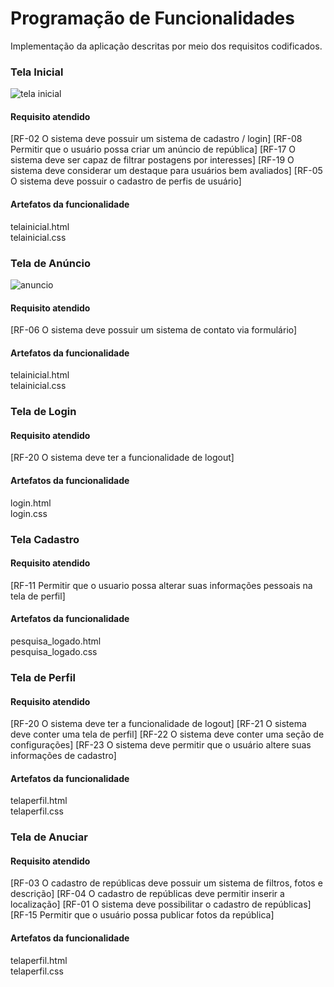 # Programação de Funcionalidades

Implementação da aplicação descritas por meio dos requisitos codificados. 

### Tela Inicial

<img title="tela inicial" src="https://i.imgur.com/6xIUqNR.jpeg"></td>


#### Requisito atendido

[RF-02 O sistema deve possuir um sistema de cadastro / login]
[RF-08 Permitir que o usuário possa criar um anúncio de república]
[RF-17 O sistema deve ser capaz de filtrar postagens por interesses]
[RF-19 O sistema deve considerar um destaque para usuários bem avaliados]
[RF-05 O sistema deve possuir o cadastro de perfis de usuário]


#### Artefatos da funcionalidade

telainicial.html<br>
telainicial.css

### Tela de Anúncio 

<img title="anuncio" src="https://i.imgur.com/jRZYqjR.jpeg">


#### Requisito atendido

[RF-06	O sistema deve possuir um sistema de contato via formulário]

#### Artefatos da funcionalidade

telainicial.html<br>
telainicial.css

### Tela de Login

#### Requisito atendido

[RF-20 O sistema deve ter a funcionalidade de logout]


#### Artefatos da funcionalidade

login.html<br>
login.css


### Tela Cadastro


#### Requisito atendido

[RF-11 Permitir que o usuario possa alterar suas informações pessoais na tela de perfil]


#### Artefatos da funcionalidade

pesquisa_logado.html<br>
pesquisa_logado.css

### Tela de Perfil 


#### Requisito atendido

[RF-20 O sistema deve ter a funcionalidade de logout]
[RF-21 O sistema deve conter uma tela de perfil]
[RF-22 O sistema deve conter uma seção de configurações]
[RF-23 O sistema deve permitir que o usuário altere suas informações de cadastro]


#### Artefatos da funcionalidade

telaperfil.html<br>
telaperfil.css

### Tela de Anuciar 


#### Requisito atendido

[RF-03 O cadastro de repúblicas deve possuir um sistema de filtros, fotos e descrição]
[RF-04 O cadastro de repúblicas deve permitir inserir a localização]
[RF-01 O sistema deve possibilitar o cadastro de repúblicas]
[RF-15	Permitir que o usuário possa publicar fotos da república]


#### Artefatos da funcionalidade

telaperfil.html<br>
telaperfil.css

